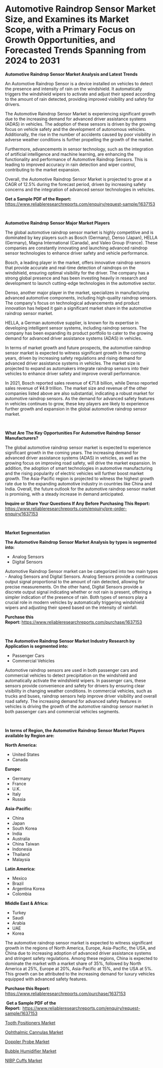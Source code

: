 <p><h1>Automotive Raindrop Sensor Market Size, and Examines its Market Scope, with a Primary Focus on Growth Opportunities, and Forecasted Trends Spanning from 2024 to 2031</h1></p><p><strong>Automotive Raindrop Sensor Market Analysis and Latest Trends</strong></p>
<p><p>An Automotive Raindrop Sensor is a device installed on vehicles to detect the presence and intensity of rain on the windshield. It automatically triggers the windshield wipers to activate and adjust their speed according to the amount of rain detected, providing improved visibility and safety for drivers.</p><p>The Automotive Raindrop Sensor Market is experiencing significant growth due to the increasing demand for advanced driver assistance systems (ADAS) in vehicles. The adoption of these sensors is driven by the growing focus on vehicle safety and the development of autonomous vehicles. Additionally, the rise in the number of accidents caused by poor visibility in adverse weather conditions is further propelling the growth of the market.</p><p>Furthermore, advancements in sensor technology, such as the integration of artificial intelligence and machine learning, are enhancing the functionality and performance of Automotive Raindrop Sensors. This is leading to improved accuracy in rain detection and wiper control, contributing to the market expansion.</p><p>Overall, the Automotive Raindrop Sensor Market is projected to grow at a CAGR of 12.5% during the forecast period, driven by increasing safety concerns and the integration of advanced sensor technologies in vehicles.</p></p>
<p><strong>Get a Sample PDF of the Report:&nbsp;</strong> <a href="https://www.reliableresearchreports.com/enquiry/request-sample/1637153">https://www.reliableresearchreports.com/enquiry/request-sample/1637153</a></p>
<p>&nbsp;</p>
<p><strong>Automotive Raindrop Sensor Major Market Players</strong></p>
<p><p>The global automotive raindrop sensor market is highly competitive and is dominated by key players such as Bosch (Germany), Denso (Japan), HELLA (Germany), Magna International (Canada), and Valeo Group (France). These companies are constantly innovating and launching advanced raindrop sensor technologies to enhance driver safety and vehicle performance.</p><p>Bosch, a leading player in the market, offers innovative raindrop sensors that provide accurate and real-time detection of raindrops on the windshield, ensuring optimal visibility for the driver. The company has a strong global presence and has been investing heavily in research and development to launch cutting-edge technologies in the automotive sector.</p><p>Denso, another major player in the market, specializes in manufacturing advanced automotive components, including high-quality raindrop sensors. The company's focus on technological advancements and product innovation has helped it gain a significant market share in the automotive raindrop sensor market.</p><p>HELLA, a German automotive supplier, is known for its expertise in developing intelligent sensor systems, including raindrop sensors. The company has been expanding its product portfolio to cater to the growing demand for advanced driver assistance systems (ADAS) in vehicles.</p><p>In terms of market growth and future prospects, the automotive raindrop sensor market is expected to witness significant growth in the coming years, driven by increasing safety regulations and rising demand for advanced driver assistance systems in vehicles. The market size is projected to expand as automakers integrate raindrop sensors into their vehicles to enhance driver safety and improve overall performance.</p><p>In 2021, Bosch reported sales revenue of €71.8 billion, while Denso reported sales revenue of ¥4.9 trillion. The market size and revenue of the other companies listed above are also substantial, indicating a robust market for automotive raindrop sensors. As the demand for advanced safety features in vehicles continues to grow, these key players are likely to experience further growth and expansion in the global automotive raindrop sensor market.</p></p>
<p>&nbsp;</p>
<p><strong>What Are The Key Opportunities For Automotive Raindrop Sensor Manufacturers?</strong></p>
<p><p>The global automotive raindrop sensor market is expected to experience significant growth in the coming years. The increasing demand for advanced driver assistance systems (ADAS) in vehicles, as well as the growing focus on improving road safety, will drive the market expansion. In addition, the adoption of smart technologies in automotive manufacturing and the rising popularity of electric vehicles will further boost market growth. The Asia-Pacific region is projected to witness the highest growth rate due to the expanding automotive industry in countries like China and India. Overall, the future outlook for the automotive raindrop sensor market is promising, with a steady increase in demand anticipated.</p></p>
<p><strong>Inquire or Share Your Questions If Any Before Purchasing This Report:</strong> <a href="https://www.reliableresearchreports.com/enquiry/pre-order-enquiry/1637153">https://www.reliableresearchreports.com/enquiry/pre-order-enquiry/1637153</a></p>
<p>&nbsp;</p>
<p><strong>Market Segmentation</strong></p>
<p><strong>The Automotive Raindrop Sensor Market Analysis by types is segmented into:</strong></p>
<p><ul><li>Analog Sensors</li><li>Digital Sensors</li></ul></p>
<p><p>Automotive Raindrop Sensor market can be categorized into two main types - Analog Sensors and Digital Sensors. Analog Sensors provide a continuous output signal proportional to the amount of rain detected, allowing for precise measurements. On the other hand, Digital Sensors provide a discrete output signal indicating whether or not rain is present, offering a simpler indication of the presence of rain. Both types of sensors play a crucial role in modern vehicles by automatically triggering windshield wipers and adjusting their speed based on the intensity of rainfall.</p></p>
<p><strong>Purchase this Report:&nbsp;</strong><a href="https://www.reliableresearchreports.com/purchase/1637153">https://www.reliableresearchreports.com/purchase/1637153</a></p>
<p>&nbsp;</p>
<p><strong>The Automotive Raindrop Sensor Market Industry Research by Application is segmented into:</strong></p>
<p><ul><li>Passenger Cars</li><li>Commercial Vehicles</li></ul></p>
<p><p>Automotive raindrop sensors are used in both passenger cars and commercial vehicles to detect precipitation on the windshield and automatically activate the windshield wipers. In passenger cars, these sensors provide convenience and safety for drivers by ensuring clear visibility in changing weather conditions. In commercial vehicles, such as trucks and buses, raindrop sensors help improve driver visibility and overall road safety. The increasing demand for advanced safety features in vehicles is driving the growth of the automotive raindrop sensor market in both passenger cars and commercial vehicles segments.</p></p>
<p>&nbsp;</p>
<p><strong>In terms of Region, the Automotive Raindrop Sensor Market Players available by Region are:</strong></p>
<p>
    <p> <strong> North America: </strong>
        <ul>
            <li>United States</li>
            <li>Canada</li>
        </ul>
        </p> 
    <p> <strong> Europe: </strong>
        <ul>
            <li>Germany</li>
            <li>France</li>
            <li>U.K.</li>
            <li>Italy</li>
            <li>Russia</li>
        </ul>
        </p> 
    <p> <strong> Asia-Pacific: </strong>
        <ul>
            <li>China</li>
            <li>Japan</li>
            <li>South Korea</li>
            <li>India</li>
            <li>Australia</li>
            <li>China Taiwan</li>
            <li>Indonesia</li>
            <li>Thailand</li>
            <li>Malaysia</li>
        </ul>
        </p> 
    <p> <strong> Latin America: </strong>
        <ul>
            <li>Mexico</li>
            <li>Brazil</li>
            <li>Argentina Korea</li>
            <li>Colombia</li>
        </ul>
        </p> 
    <p> <strong> Middle East & Africa: </strong>
        <ul>
            <li>Turkey</li>
            <li>Saudi</li>
            <li>Arabia</li>
            <li>UAE</li>
            <li>Korea</li>
        </ul>
    </p>
    </p>
<p><p>The automotive raindrop sensor market is expected to witness significant growth in the regions of North America, Europe, Asia-Pacific, the USA, and China due to increasing adoption of advanced driver assistance systems and stringent safety regulations. Among these regions, China is expected to dominate the market with a market share of 35%, followed by North America at 25%, Europe at 20%, Asia-Pacific at 15%, and the USA at 5%. This growth can be attributed to the increasing demand for luxury vehicles equipped with advanced safety features.</p></p>
<p><strong>Purchase this Report: </strong><a href="https://www.reliableresearchreports.com/purchase/1637153">https://www.reliableresearchreports.com/purchase/1637153</a></p>
<p>&nbsp;<strong>Get a Sample PDF of the Report:&nbsp;&nbsp;</strong><a href="https://www.reliableresearchreports.com/enquiry/request-sample/1637153">https://www.reliableresearchreports.com/enquiry/request-sample/1637153</a></p>
<p><strong></strong></p>
<p><p><a href="https://medium.com/p/b7d8c0811234/edit">Tooth Positioners Market</a></p><p><a href="https://medium.com/@anitabeatty1/ophthalmic-cannulas-market-size-market-outlook-and-market-forecast-2024-to-2031-92c905299b02">Ophthalmic Cannulas Market</a></p><p><a href="https://medium.com/p/63f2064d9611/edit">Doppler Probe Market</a></p><p><a href="https://medium.com/p/983741584172/edit">Bubble Humidifier Market</a></p><p><a href="https://medium.com/p/a10db2ef158d/edit">NIBP Cuffs Market</a></p></p>